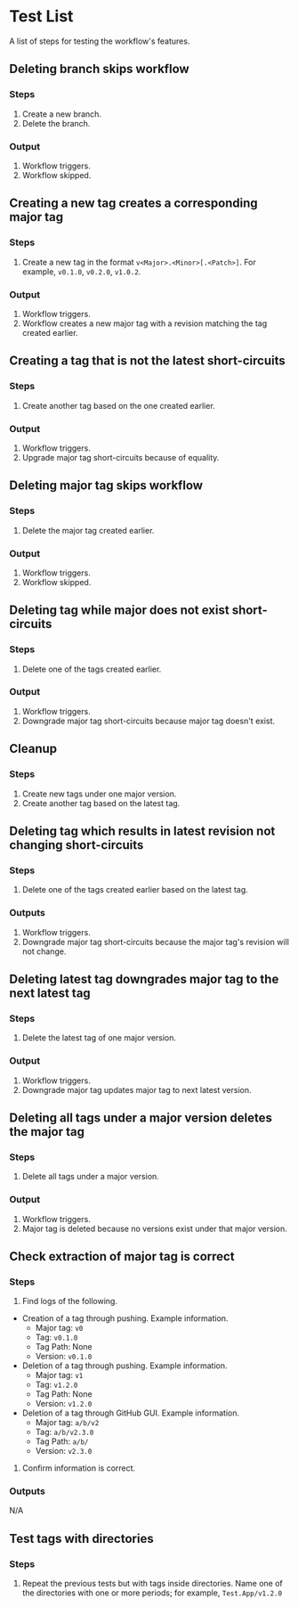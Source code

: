 # Test List
A list of steps for testing the workflow's features.

## Deleting branch skips workflow

### Steps
1. Create a new branch.
1. Delete the branch.

### Output
1. Workflow triggers.
1. Workflow skipped.

## Creating a new tag creates a corresponding major tag

### Steps
1. Create a new tag in the format `v<Major>.<Minor>[.<Patch>]`. For example, `v0.1.0`, `v0.2.0`, `v1.0.2`.

### Output
1. Workflow triggers.
1. Workflow creates a new major tag with a revision matching the tag created earlier.

## Creating a tag that is not the latest short-circuits

### Steps
1. Create another tag based on the one created earlier.

### Output
1. Workflow triggers.
1. Upgrade major tag short-circuits because of equality.

## Deleting major tag skips workflow

### Steps
1. Delete the major tag created earlier.

### Output
1. Workflow triggers.
1. Workflow skipped.

## Deleting tag while major does not exist short-circuits

### Steps
1. Delete one of the tags created earlier.

### Output
1. Workflow triggers.
1. Downgrade major tag short-circuits because major tag doesn't exist.

## Cleanup

### Steps
1. Create new tags under one major version.
1. Create another tag based on the latest tag.

## Deleting tag which results in latest revision not changing short-circuits

### Steps
1. Delete one of the tags created earlier based on the latest tag.

### Outputs
1. Workflow triggers.
1. Downgrade major tag short-circuits because the major tag's revision will not change.

## Deleting latest tag downgrades major tag to the next latest tag

### Steps
1. Delete the latest tag of one major version.

### Output
1. Workflow triggers.
1. Downgrade major tag updates major tag to next latest version.

## Deleting all tags under a major version deletes the major tag

### Steps
1. Delete all tags under a major version.

### Output
1. Workflow triggers.
1. Major tag is deleted because no versions exist under that major version.

## Check extraction of major tag is correct

### Steps
1. Find logs of the following.
  - Creation of a tag through pushing. Example information.
    - Major tag: `v0`
    - Tag: `v0.1.0`
    - Tag Path: None
    - Version: `v0.1.0`
  - Deletion of a tag through pushing. Example information.
    - Major tag: `v1`
    - Tag: `v1.2.0`
    - Tag Path: None
    - Version: `v1.2.0`
  - Deletion of a tag through GitHub GUI. Example information.
    - Major tag: `a/b/v2`
    - Tag: `a/b/v2.3.0`
    - Tag Path: `a/b/`
    - Version: `v2.3.0`
1. Confirm information is correct.

### Outputs
N/A

## Test tags with directories

### Steps
1. Repeat the previous tests but with tags inside directories. Name one of the directories with one or more periods; for example, `Test.App/v1.2.0`
